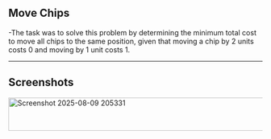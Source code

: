 ## Move Chips

-The task was to solve this problem by determining the minimum total cost to move all chips to the same position, given that moving a chip by 2 units costs 0 and moving by 1 unit costs 1.

---

## Screenshots
<img width="1171" height="66" alt="Screenshot 2025-08-09 205331" src="https://github.com/user-attachments/assets/034c6103-cff5-4832-8647-9e92fb28f399" />
